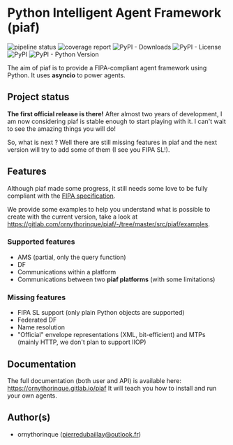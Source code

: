 # Python Intelligent Agent Framework (piaf)

![pipeline status](https://gitlab.com/ornythorinque/piaf/badges/master/pipeline.svg)
![coverage report](https://gitlab.com/ornythorinque/piaf/badges/master/coverage.svg?job=test)
![PyPI - Downloads](https://img.shields.io/pypi/dm/piaf)
![PyPI - License](https://img.shields.io/pypi/l/piaf)
![PyPI](https://img.shields.io/pypi/v/piaf)
![PyPI - Python Version](https://img.shields.io/pypi/pyversions/piaf)

The aim of piaf is to provide a FIPA-compliant agent framework using Python. It uses **asyncio** to power agents.

## Project status

**The first official release is there!** After almost two years of development, I am now considering piaf is stable enough to start playing with it. I can't wait to see the amazing things you will do!

So, what is next ? Well there are still missing features in piaf and the next version will try to add some of them (I see you FIPA SL!).

## Features

Although piaf made some progress, it still needs some love to be fully compliant with the [FIPA specification](http://fipa.org/repository/standardspecs.html).

We provide some examples to help you understand what is possible to create with the current version, take a look at <https://gitlab.com/ornythorinque/piaf/-/tree/master/src/piaf/examples>.

### Supported features

- AMS (partial, only the query function)
- DF
- Communications within a platform
- Communications between two **piaf platforms** (with some limitations)

### Missing features

- FIPA SL support (only plain Python objects are supported)
- Federated DF
- Name resolution
- "Official" envelope representations (XML, bit-efficient) and MTPs (mainly HTTP, we don't plan to support IIOP)

## Documentation

The full documentation (both user and API) is available here: <https://ornythorinque.gitlab.io/piaf>
It will teach you how to install and run your own agents.

## Author(s)

* ornythorinque (pierredubaillay@outlook.fr)
